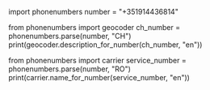 import phonenumbers
number = "+351914436814"

from phonenumbers import geocoder
ch_number = phonenumbers.parse(number, "CH")
print(geocoder.description_for_number(ch_number, "en"))


from phonenumbers import carrier
service_number = phonenumbers.parse(number, "RO")
print(carrier.name_for_number(service_number, "en"))
